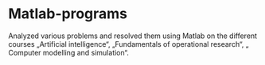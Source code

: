 # Matlab-programs

Analyzed various problems and resolved them using Matlab on the different courses „Artificial intelligence“,  „Fundamentals of operational research“, „ Computer modelling and simulation“.

